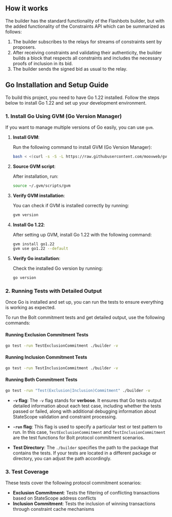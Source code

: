 
## How it works

The builder has the standard functionality of the Flashbots builder, but with the
added functionality of the Constraints API which can be summarized as follows:

1. The builder subscribes to the relays for streams of constraints sent by proposers.
2. After receiving constraints and validating their authenticity, the builder builds a block that
   respects all constraints and includes the necessary proofs of inclusion in its bid.
3. The builder sends the signed bid as usual to the relay.

## Go Installation and Setup Guide

To build this project, you need to have Go 1.22 installed. Follow the steps below to install Go 1.22 and set up your development environment.

### 1. Install Go Using GVM (Go Version Manager)

If you want to manage multiple versions of Go easily, you can use `gvm`.

1. **Install GVM**:

   Run the following command to install GVM (Go Version Manager):

   ```bash
   bash < <(curl -s -S -L https://raw.githubusercontent.com/moovweb/gvm/master/binscripts/gvm-installer)
   ```

2. **Source GVM script**:

   After installation, run:

   ```bash
   source ~/.gvm/scripts/gvm
   ```

3. **Verify GVM installation**:

   You can check if GVM is installed correctly by running:

   ```bash
   gvm version
   ```

4. **Install Go 1.22**:

   After setting up GVM, install Go 1.22 with the following command:

   ```bash
   gvm install go1.22
   gvm use go1.22 --default
   ```

5. **Verify Go installation**:

   Check the installed Go version by running:

   ```bash
   go version
   ```

### 2. **Running Tests with Detailed Output**

Once Go is installed and set up, you can run the tests to ensure everything is working as expected.

To run the Bolt commitment tests and get detailed output, use the following commands:

#### Running Exclusion Commitment Tests

```bash
go test -run TestExclusionCommitment ./builder -v
```

#### Running Inclusion Commitment Tests

```bash
go test -run TestInclusionCommitment ./builder -v
```

#### Running Both Commitment Tests

```bash
go test -run "Test(Exclusion|Inclusion)Commitment" ./builder -v
```

* **`-v` flag**: The `-v` flag stands for **verbose**. It ensures that Go tests output detailed information about each test case, including whether the tests passed or failed, along with additional debugging information about StateScope validation and constraint processing.

* **`-run` flag**: This flag is used to specify a particular test or test pattern to run. In this case, `TestExclusionCommitment` and `TestInclusionCommitment` are the test functions for Bolt protocol commitment scenarios.

* **Test Directory**: The `./builder` specifies the path to the package that contains the tests. If your tests are located in a different package or directory, you can adjust the path accordingly.

### 3. **Test Coverage**

These tests cover the following protocol commitment scenarios:

- **Exclusion Commitment**: Tests the filtering of conflicting transactions based on StateScope address conflicts
- **Inclusion Commitment**: Tests the inclusion of winning transactions through constraint cache mechanisms

